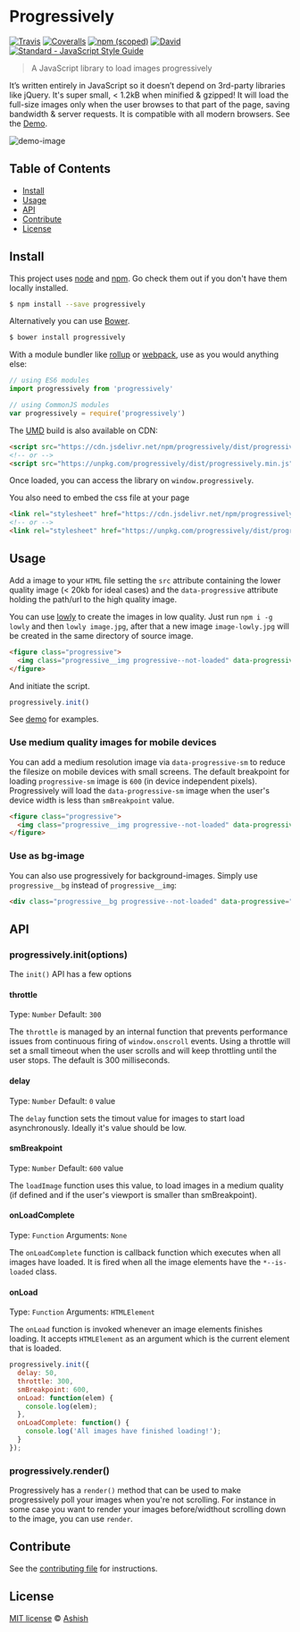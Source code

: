 # Progressively

[![Travis](https://img.shields.io/travis/thinker3197/progressively.svg)](https://travis-ci.org/thinker3197/progressively)
[![Coveralls](https://img.shields.io/coveralls/thinker3197/progressively.svg)](https://coveralls.io/github/thinker3197/progressively?branch=master)
[![npm (scoped)](https://img.shields.io/npm/v/progressively.svg)](https://www.npmjs.com/package/progressively)
[![David](https://img.shields.io/david/thinker3197/progressively.svg)](https://david-dm.org/thinker3197/progressively)
[![Standard - JavaScript Style Guide](https://img.shields.io/badge/code%20style-standard-brightgreen.svg)](http://standardjs.com/)

> A JavaScript library to load images progressively

It’s written entirely in JavaScript so it doesn’t depend on 3rd-party libraries like jQuery. It's super small, < 1.2kB when minified & gzipped! It will load the full-size images only when the user browses to that part of the page, saving bandwidth & server requests. It is compatible with all modern browsers. See the [Demo](https://thinker3197.github.io/progressively).

![demo-image](https://raw.githubusercontent.com/thinker3197/progressively/master/demo.gif)

## Table of Contents

- [Install](#install)
- [Usage](#usage)
- [API](#api)
- [Contribute](#contribute)
- [License](#license)

## Install

This project uses [node](http://nodejs.org) and [npm](https://npmjs.com). Go check them out if you don't have them locally installed.

```sh
$ npm install --save progressively
```

Alternatively you can use [Bower](https://bower.io/).

```sh
$ bower install progressively
```

With a module bundler like [rollup](http://rollupjs.org/) or [webpack](https://webpack.js.org/), use as you would anything else:

```javascript
// using ES6 modules
import progressively from 'progressively'

// using CommonJS modules
var progressively = require('progressively')
```

The [UMD](https://github.com/umdjs/umd) build is also available on CDN:

```html
<script src="https://cdn.jsdelivr.net/npm/progressively/dist/progressively.min.js"></script>
<!-- or -->
<script src="https://unpkg.com/progressively/dist/progressively.min.js"></script>
```
Once loaded, you can access the library on `window.progressively`.

You also need to embed the css file at your page

```html
<link rel="stylesheet" href="https://cdn.jsdelivr.net/npm/progressively/dist/progressively.min.css">
<!-- or -->
<link rel="stylesheet" href="https://unpkg.com/progressively/dist/progressively.min.css">
```

## Usage

Add a image to your `HTML` file setting the `src` attribute containing the lower quality image (< 20kb for ideal cases) and the `data-progressive` attribute holding the path/url to the high quality image.

You can use [lowly](https://github.com/thiamsantos/lowly) to create the images in low quality. Just run `npm i -g lowly` and then `lowly image.jpg`, after that a new image `image-lowly.jpg` will be created in the same directory of source image.

```html
<figure class="progressive">
  <img class="progressive__img progressive--not-loaded" data-progressive="img/highQualityImg.png" src="img/lowQualityImg.png">
</figure>
```

And initiate the script.

```js
progressively.init()
```

See [demo](https://thinker3197.github.io/progressively) for examples.

### Use medium quality images for mobile devices

You can add a medium resolution image via `data-progressive-sm` to reduce the filesize on mobile devices with small screens. The default breakpoint for loading `progressive-sm` image is `600` (in device independent pixels). Progressively will load the `data-progressive-sm` image when the user's device width is less than `smBreakpoint` value.

```html
<figure class="progressive">
  <img class="progressive__img progressive--not-loaded" data-progressive="img/highQualityImg.png" data-progressive-sm="img/mediumQualityImg.png" src="img/lowQualityImg.png">
</figure>
```

### Use as bg-image

You can also use progressively for background-images. Simply use `progressive__bg` instead of `progressive__img`:

```html
<div class="progressive__bg progressive--not-loaded" data-progressive="img/highQualityImg.png" data-progressive-sm="img/mediumQualityImg.png" style="background-image: url('img/lowQualityImg.png');"></div>
```

## API

### progressively.init(options)

The `init()` API has a few options

#### throttle
Type: `Number` Default: `300`

The `throttle` is managed by an internal function that prevents performance issues from continuous firing of `window.onscroll` events. Using a throttle will set a small timeout when the user scrolls and will keep throttling until the user stops. The default is 300 milliseconds.

#### delay
Type: `Number` Default: `0` value

The `delay` function sets the timout value for images to start load asynchronously. Ideally it's value should be low.

#### smBreakpoint
Type: `Number` Default: `600` value

The `loadImage` function uses this value, to load images in a medium quality (if defined and if the user's viewport is smaller than smBreakpoint).

#### onLoadComplete
Type: `Function` Arguments: `None`

The `onLoadComplete` function is callback function which executes when all images have loaded. It is fired when all the image elements have the `*--is-loaded` class.

#### onLoad
Type: `Function` Arguments: `HTMLElement`

The `onLoad` function is invoked whenever an image elements finishes loading. It accepts `HTMLElement` as an argument which is the current element that is loaded.

```js
progressively.init({
  delay: 50,
  throttle: 300,
  smBreakpoint: 600,
  onLoad: function(elem) {
    console.log(elem);
  },
  onLoadComplete: function() {
    console.log('All images have finished loading!');
  }
});
```

### progressively.render()

Progressively has a `render()` method that can be used to make progressively poll your images when you're not scrolling. For instance in some case you want to render your images before/widthout scrolling down to the image, you can use `render`.

## Contribute
See the [contributing file](CONTRIBUTING.md) for instructions.

## License
[MIT license](LICENSE) &copy; [Ashish](https://thinker3197.github.io/)
